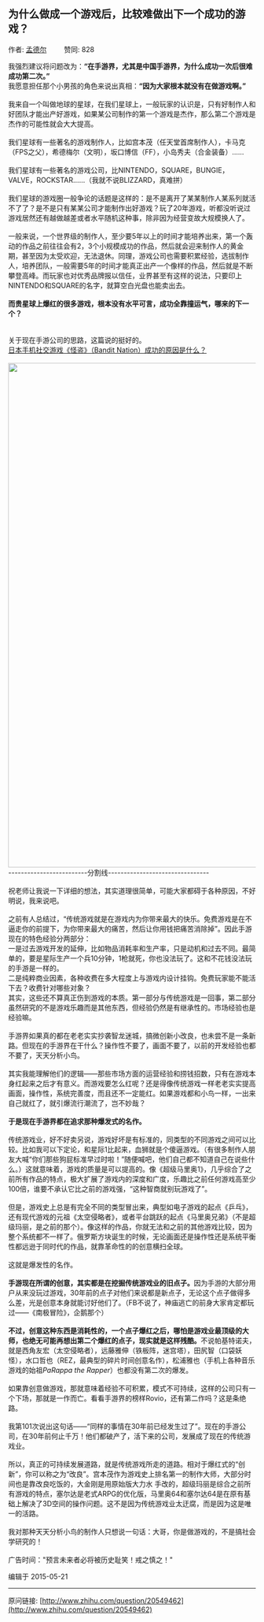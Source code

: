 ## 为什么做成一个游戏后，比较难做出下一个成功的游戏？

作者: [孟德尔](http://www.zhihu.com/people/meng-de-er)&nbsp;&nbsp;&nbsp;&nbsp;&nbsp;&nbsp;&nbsp;&nbsp; 赞同: 828


我强烈建议将问题改为：<b>“在手游界，尤其是中国手游界，为什么成功一次后很难成功第二次。”</b><br>我愿意担任那个小男孩的角色来说出真相：<b>“因为大家根本就没有在做游戏啊。”</b><br><br>我来自一个叫做地球的星球，在我们星球上，一般玩家的认识是，只有好制作人和好团队才能出产好游戏，如果某公司制作的第一个游戏是杰作，那么第二个游戏是杰作的可能性就会大大提高。<br><br>我们星球有一些著名的游戏制作人，比如宫本茂（任天堂首席制作人），卡马克（FPS之父），希德梅尔（文明），坂口博信（FF），小岛秀夫（合金装备）……<br><br>我们星球有一些著名的游戏公司，比NINTENDO，SQUARE，BUNGIE，VALVE，ROCKSTAR……（我就不说BLIZZARD，真难拼）<br><br>我们星球的游戏圈一般争论的话题是这样的：是不是离开了某某制作人某系列就活不了了？是不是只有某某公司才能制作出好游戏？玩了20年游戏，听都没听说过游戏居然还有越做越差或者水平随机这种事，除非因为经营变故大规模换人了。<br><br>一般来说，一个世界级的制作人，至少要5年以上的时间才能培养出来，第一个轰动的作品之前往往会有2，3个小规模成功的作品，然后就会迎来制作人的黄金期，甚至因为太受欢迎，无法退休。同理，游戏公司也需要积累经验，选拔制作人，培养团队，一般需要5年的时间才能真正出产一个像样的作品，然后就是不断攀登高峰。而玩家也对优秀品牌报以信任，业界甚至有这样的说法，只要印上NINTENDO和SQUARE的名字，就算空白光盘也能卖出去。<br><br><b>而贵星球上爆红的很多游戏，根本没有水平可言，成功全靠撞运气，哪来的下一个？</b><br><br><br>关于现在手游公司的思路，这篇说的挺好的。<br><a class="internal" href="http://www.zhihu.com/question/19566072/answer/12237571">日本手机社交游戏《怪盗》（Bandit Nation）成功的原因是什么？</a><br><br><img data-rawheight="576" data-rawwidth="1024" src="http://pic1.zhimg.com/345ddf647f7ccda510c4587e8711b37c_b.jpg" class="origin_image zh-lightbox-thumb" width="1024" data-original="http://pic1.zhimg.com/345ddf647f7ccda510c4587e8711b37c_r.jpg"><br>-------------------------分割线--------------------------------<br><br>祝老师让我说一下详细的想法，其实道理很简单，可能大家都碍于各种原因，不好明说，我来说吧。<br><br>之前有人总结过，“传统游戏就是在游戏内为你带来最大的快乐。免费游戏是在不逼走你的前提下，为你带来最大的痛苦，然后让你用钱把痛苦消除掉”。因此手游现在的特色经验分两部分：<br>一是过去游戏开发的延伸，比如物品消耗率和生产率，只是动机和过去不同。最简单的，要是星际生产一个兵10分钟，1枪就死，你也没法玩了。这和不花钱没法玩的手游是一样的。<br>二是纯粹商业因素，各种收费在多大程度上与游戏内设计挂钩。免费玩家能不能活下去？收费针对哪些对象？<br>其实，这些还不算真正伤到游戏的本质。第一部分与传统游戏是一回事，第二部分虽然研究的不是游戏乐趣而是其他东西，但经验仍然是有继承性的。市场经验也是经验嘛。<br><br>手游界如果真的都在老老实实抄袭智龙迷城，搞微创新小改良，也未尝不是一条新路。但现在的手游界在干什么？操作性不要了，画面不要了，以前的开发经验也都不要了，天天分析小鸟。<br><br>其实我能理解他们的逻辑——那些市场方面的运营经验和捞钱招数，只有在游戏本身红起来之后才有意义。而游戏要怎么红呢？还是得像传统游戏一样老老实实提高画面，操作性，系统完善度，而且还不一定能红。如果游戏都和小鸟一样，一出来自己就红了，就引爆流行潮流了，岂不妙哉？<br><br><b>于是现在手游界都在追求那种爆发式的名作。</b><br><br>传统游戏业，好不好卖另说，游戏好坏是有标准的，同类型的不同游戏之间可以比较。比如我可以下定论，和星际1比起来，血狮就是个傻逼游戏。（有很多制作人朋友大喊“你们那些狗屁标准早过时啦！”随便喊吧，他们自己都不知道自己在说些什么。）这就意味着，游戏的质量是可以提高的。像《超级马里奥1》，几乎综合了之前所有作品的特点，极大扩展了游戏内的深度和广度，乐趣比之前任何游戏高至少100倍，谁要不承认它比之前的游戏强，“这种智商就别玩游戏了”。<br><br>但是，游戏史上总是有完全不同的类型冒出来，典型如电子游戏的起点《乒乓》，还有现代游戏的元祖《太空侵略者》，或者平台跳跃的起点《马里奥兄弟》（不是超级玛丽，是之前的那个）。像这样的作品，你就无法和之前的其他游戏比较，因为整个系统都不一样了。俄罗斯方块诞生的时候，无论画面还是操作性还是系统平衡性都远逊于同时代的作品，就靠革命性的的创意横扫全球。<br><br>这就是爆发性的名作。<br><br><b>手游现在所谓的创意，其实都是在挖掘传统游戏业的旧点子。</b>因为手游的大部分用户从来没玩过游戏，30年前的点子对他们来说都是新点子，无论这个点子做得多么差，光是创意本身就能讨好他们了。（FB不说了，神庙逃亡的前身大家肯定都玩过——《南极冒险》，企鹅那个）<br><br><b>不过，创意这种东西是消耗性的，一个点子爆红之后，哪怕是游戏业最顶级的大师，也绝无可能再想出第二个爆红的点子，现实就是这样残酷。</b>不说帕基特诺夫，就是西角友宏（太空侵略者），远藤雅伸（铁板阵，迷宫塔），田尻智（口袋妖怪），水口哲也（REZ，最典型的碎片时间创意名作），松浦雅也（手机上各种音乐游戏的始祖<i>PaRappa the Rapper</i>）也都没有第二次的爆发。<br><br>如果靠创意做游戏，那就意味着经验不可积累，模式不可持续，这样的公司只有一个下场，那就是一作而亡。看看手游界的榜样Rovio，还有第二作吗？这是条绝路。<br><br>我第101次说出这句话——“同样的事情在30年前已经发生过了”。现在的手游公司，在30年前何止千万！他们都破产了，活下来的公司，发展成了现在的传统游戏业。<br><br>所以，真正的可持续发展道路，就是传统游戏所走的道路。相对于爆红式的“创新”，你可以称之为“改良”。宫本茂作为游戏史上排名第一的制作大师，大部分时间也是靠改良吃饭的，大金刚是用原始版大力水
手改的，超级玛丽是综合之前所有游戏的特点，塞尔达是老式ARPG的优化版，马里奥64和塞尔达64是在原有基础上解决了3D空间的操作问题。这不是因为传统游戏业太迂腐，而是因为这是唯一的活路。<br><br>我对那种天天分析小鸟的制作人只想说一句话：大哥，你是做游戏的，不是搞社会学研究的！<br><br>广告时间："预言未来者必将被历史耻笑！戒之慎之！"



编辑于 2015-05-21



---
原问链接: [http://www.zhihu.com/question/20549462](http://www.zhihu.com/question/20549462)
